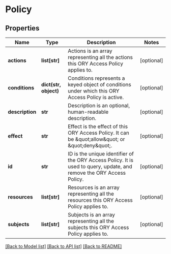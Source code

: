 # Policy

## Properties
Name | Type | Description | Notes
------------ | ------------- | ------------- | -------------
**actions** | **list[str]** | Actions is an array representing all the actions this ORY Access Policy applies to. | [optional] 
**conditions** | **dict(str, object)** | Conditions represents a keyed object of conditions under which this ORY Access Policy is active. | [optional] 
**description** | **str** | Description is an optional, human-readable description. | [optional] 
**effect** | **str** | Effect is the effect of this ORY Access Policy. It can be \&quot;allow\&quot; or \&quot;deny\&quot;. | [optional] 
**id** | **str** | ID is the unique identifier of the ORY Access Policy. It is used to query, update, and remove the ORY Access Policy. | [optional] 
**resources** | **list[str]** | Resources is an array representing all the resources this ORY Access Policy applies to. | [optional] 
**subjects** | **list[str]** | Subjects is an array representing all the subjects this ORY Access Policy applies to. | [optional] 

[[Back to Model list]](../README.md#documentation-for-models) [[Back to API list]](../README.md#documentation-for-api-endpoints) [[Back to README]](../README.md)


